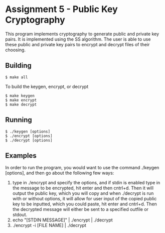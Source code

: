 # Assignment 5 - Public Key Cryptography

This program implements cryptography to generate public and private key pairs. It is implemented using the SS algorithm. The user is able to use these public and private key pairs to encrypt and decrypt files of their choosing.

## Building

```
$ make all
```
To build the keygen, encrypt, or decrypt 
```
$ make keygen
$ make encrypt
$ make decrypt
```

## Running

```
$ ./keygen [options]
$ ./encrypt [options]
$ ./decrypt [options]
```
## Examples

In order to run the program, you would want to use the command ./keygen [options], and then go about the following few ways:

1. type in ./encrypt and specify the options, and if stdin is enabled type in the message to be encrypted, hit enter and then cntrl+d. Then it will output the public key, which you will copy and when ./decrypt is run with or without options, it will allow for user input of the copied public key to be inputted, which you could paste, hit enter and cntrl+d. Then the decrypted message will either be sent to a specified outfile or stdout.
2. echo "[STDIN MESSAGE]" | ./encrypt | ./decrypt
3. ./encrypt -i [FILE NAME] | ./decrypt
